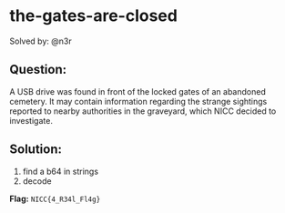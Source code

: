 # the-gates-are-closed

Solved by: @n3r 

## Question:
A USB drive was found in front of the locked gates of an abandoned cemetery. It may contain information regarding the strange sightings reported to nearby authorities in the graveyard, which NICC decided to investigate.


## Solution:
1. find a b64 in strings
2. decode

**Flag:** `NICC{4_R34l_Fl4g}`
